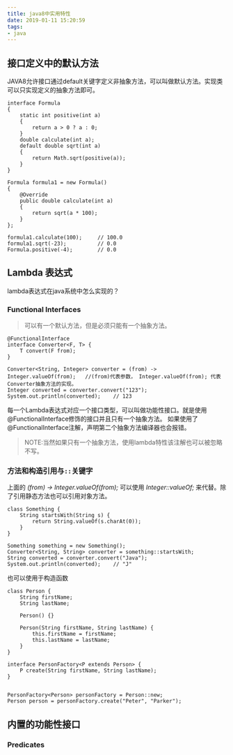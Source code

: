 ```yaml
---
title: java8中实用特性
date: 2019-01-11 15:20:59
tags:
- java
---
```


## 接口定义中的默认方法
JAVA8允许接口通过default关键字定义非抽象方法，可以叫做默认方法。实现类可以只实现定义的抽象方法即可。
```java_holder_method_tree
interface Formula
{
    static int positive(int a)
    {
        return a > 0 ? a : 0;
    }
    double calculate(int a);
    default double sqrt(int a)
    {
        return Math.sqrt(positive(a));
    }
}
```

``` java_holder_method_tree
Formula formula1 = new Formula()
{
    @Override
    public double calculate(int a)
    {
        return sqrt(a * 100);
    }
};

formula1.calculate(100);     // 100.0
formula1.sqrt(-23);          // 0.0
Formula.positive(-4);        // 0.0
```

## Lambda 表达式
lambda表达式在java系统中怎么实现的？

### Functional Interfaces   
> 可以有一个默认方法，但是必须只能有一个抽象方法。

```java_holder_method_tree
@FunctionalInterface
interface Converter<F, T> {
    T convert(F from);
}

Converter<String, Integer> converter = (from) -> Integer.valueOf(from);   //(from)代表参数， Integer.valueOf(from); 代表Converter抽象方法的实现。
Integer converted = converter.convert("123");
System.out.println(converted);    // 123

```
每一个Lambda表达式对应一个接口类型，可以叫做功能性接口。就是使用@FunctionalInterface修饰的接口并且只有一个抽象方法。
如果使用了@FunctionalInterface注解，声明第二个抽象方法编译器也会报错。
> NOTE:当然如果只有一个抽象方法，使用lambda特性该注解也可以被忽略不写。

### 方法和构造引用与`::`关键字
上面的 _(from) -> Integer.valueOf(from);_ 可以使用 _Integer::valueOf;_ 来代替。除了引用静态方法也可以引用对象方法。
```java_holder_method_tree
class Something {
    String startsWith(String s) {
        return String.valueOf(s.charAt(0));
    }
}

Something something = new Something();
Converter<String, String> converter = something::startsWith;
String converted = converter.convert("Java");
System.out.println(converted);    // "J"
```

也可以使用于构造函数

```java_holder_method_tree
class Person {
    String firstName;
    String lastName;

    Person() {}

    Person(String firstName, String lastName) {
        this.firstName = firstName;
        this.lastName = lastName;
    }
}

interface PersonFactory<P extends Person> {
    P create(String firstName, String lastName);
}


PersonFactory<Person> personFactory = Person::new;
Person person = personFactory.create("Peter", "Parker");
```

## 内置的功能性接口
### Predicates
